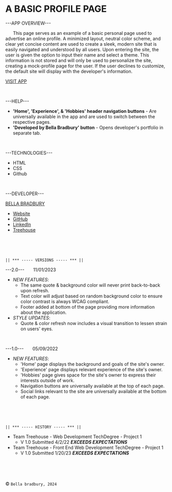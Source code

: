 # A BASIC PROFILE PAGE


---APP OVERVIEW---

  &nbsp; &nbsp; &nbsp; This page serves as an example of a basic personal page used to advertise an online profile. A minimized layout, neutral color scheme, and clear yet concise content are used to create a sleek, modern site that is easily navigated and understood by all users. Upon entering the site, the user is given the option to input their name and select a theme. This information is not stored and will only be used to personalize the site, creating a mock-profile page for the user. If the user declines to customize, the default site will display with the developer's information.

  [VISIT APP](bellabradbury.github.io/Basic-Profile-Page/)

</br>

---HELP---
  - **'Home', 'Experience', & 'Hobbies' header navigation buttons** - Are universally available in the app and are used to switch between the respective pages.
  - **'Developed by Bella Bradbury' button** - Opens developer's portfolio in separate tab.

</br>

---TECHNOLOGIES---
  - HTML
  - CSS
  - Github

</br>

---DEVELOPER---

[BELLA BRADBURY](https://bellabradbury.github.io/)
  - [Website](https://bellabradbury.github.io/)
  - [GitHub](https://github.com/bellabradbury)
  - [LinkedIn](https://www.linkedin.com/in/bella-bradbury/)
  - [Treehouse](https://teamtreehouse.com/profiles/bellabradbury)

</br>
</br>
</br>

`|| *** ----- VERSIONS ----- *** ||`

---2.0--- &nbsp; &nbsp; &nbsp; 11/01/2023
  - *NEW FEATURES*: 
    - The same quote & background color will never print back-to-back upon refresh.
    - Text color will adjust based on random background color to ensure color contrast is always WCAG compliant. 
    - Footer added at bottom of the page providing more information about the application.
  - *STYLE UPDATES*: 
    - Quote & color refresh now includes a visual transition to lessen strain on users' eyes.

</br>

---1.0--- &nbsp; &nbsp; &nbsp; 05/09/2022
  - *NEW FEATURES*: 
    - 'Home' page displays the background and goals of the site's owner.
    - 'Experience' page displays relevant experience of the site's owner.
    - 'Hobbies' page gives space for the site's owner to express their interests outside of work.
    - Navigation buttons are universally available at the top of each page.
    - Social links relevant to the site are universally available at the bottom of each page.


</br>
</br>
</br>

`|| *** ----- HISTORY ----- *** ||`

- Team Treehouse - Web Development TechDegree - Project 1
  - V 1.0 Submitted 4/2/22 ***EXCEEDS EXPECTATIONS***
- Team Treehouse - Front End Web Development TechDegree - Project 1
  - V 1.0 Submitted 1/20/23 ***EXCEEDS EXPECTATIONS***

</br>
</br>
</br>

&copy; `Bella bradbury, 2024`

